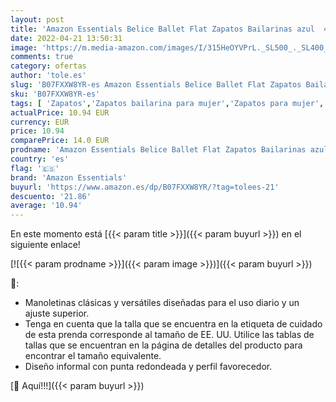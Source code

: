 ```yaml
---
layout: post
title: 'Amazon Essentials Belice Ballet Flat Zapatos Bailarinas azul  40.5 EU'
date: 2022-04-21 13:50:31
image: 'https://m.media-amazon.com/images/I/315HeOYVPrL._SL500_._SL400_.jpg'
comments: true
category: ofertas
author: 'tole.es'
slug: 'B07FXXW8YR-es Amazon Essentials Belice Ballet Flat Zapatos Bailarinas...'
sku: 'B07FXXW8YR-es'
tags: [ 'Zapatos','Zapatos bailarina para mujer','Zapatos para mujer','Zapatos planos de mujer','Zapatos y complementos','amazon essentials','zapatos','🇪🇸', ]
actualPrice: 10.94 EUR
currency: EUR
price: 10.94
comparePrice: 14.0 EUR
prodname: 'Amazon Essentials Belice Ballet Flat Zapatos Bailarinas azul  40.5 EU'
country: 'es'
flag: '🇪🇸'
brand: 'Amazon Essentials'
buyurl: 'https://www.amazon.es/dp/B07FXXW8YR/?tag=tolees-21'
descuento: '21.86'
average: '10.94'
---
```


En este momento está [{{< param title >}}]({{< param buyurl >}}) en el siguiente enlace!

[![{{< param prodname >}}]({{< param image >}})]({{< param buyurl >}})

🔎:

- Manoletinas clásicas y versátiles diseñadas para el uso diario y un ajuste superior.
- Tenga en cuenta que la talla que se encuentra en la etiqueta de cuidado de esta prenda corresponde al tamaño de EE. UU. Utilice las tablas de tallas que se encuentran en la página de detalles del producto para encontrar el tamaño equivalente.
- Diseño informal con punta redondeada y perfil favorecedor.

[🛒 Aquí!!!]({{< param buyurl >}})
